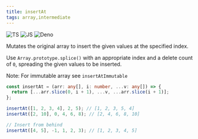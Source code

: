 ```yaml
---
title: insertAt
tags: array,intermediate
---
```


![TS](https://img.shields.io/badge/supports-typescript-blue.svg?style=flat-square)
![JS](https://img.shields.io/badge/supports-javascript-yellow.svg?style=flat-square)
![Deno](https://img.shields.io/badge/supports-deno-green.svg?style=flat-square)

Mutates the original array to insert the given values at the specified index.

Use `Array.prototype.splice()` with an appropriate index and a delete count of `0`, spreading the given values to be inserted.

Note: For immutable array see `insertAtImmutable`

```ts title="typescript"
const insertAt = (arr: any[], i: number, ...v: any[]) => {
  return [...arr.slice(0, i + 1), ...v, ...arr.slice(i + 1)];
};
```

```ts title="typescript"
insertAt([1, 2, 3, 4], 2, 5); // [1, 2, 3, 5, 4]
insertAt([2, 10], 0, 4, 6, 8); // [2, 4, 6, 8, 10]

// Insert from behind
insertAt([4, 5], -1, 1, 2, 3); // [1, 2, 3, 4, 5]
```
